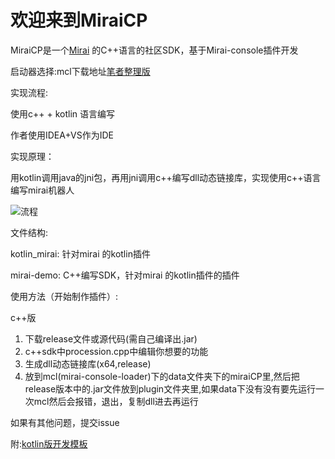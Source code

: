 # 欢迎来到MiraiCP #

MiraiCP是一个[Mirai](https://github.com/mamoe/mirai) 的C++语言的社区SDK，基于Mirai-console插件开发

启动器选择:mcl下载地址[笔者整理版](https://github.com/Nambers/MiraiEXE)

实现流程:

使用c++ + kotlin 语言编写

作者使用IDEA+VS作为IDE

实现原理：

用kotlin调用java的jni包，再用jni调用c++编写dll动态链接库，实现使用c++语言编写mirai机器人

![流程](https://github.com/Nambers/MiraiCP/tree/master/doc/pic/流程.png)

文件结构:

kotlin_mirai: 针对mirai 的kotlin插件

mirai-demo: C++编写SDK，针对mirai 的kotlin插件的插件

使用方法（开始制作插件）:

c++版
1. 下载release文件或源代码(需自己编译出.jar)
2. c++sdk中procession.cpp中编辑你想要的功能
3. 生成dll动态链接库(x64,release)
4. 放到mcl(mirai-console-loader)下的data文件夹下的miraiCP里,然后把release版本中的.jar文件放到plugin文件夹里,如果data下没有没有要先运行一次mcl然后会报错，退出，复制dll进去再运行


如果有其他问题，提交issue

附:[kotlin版开发模板](https://github.com/Nambers/mirai_kotlin_example)